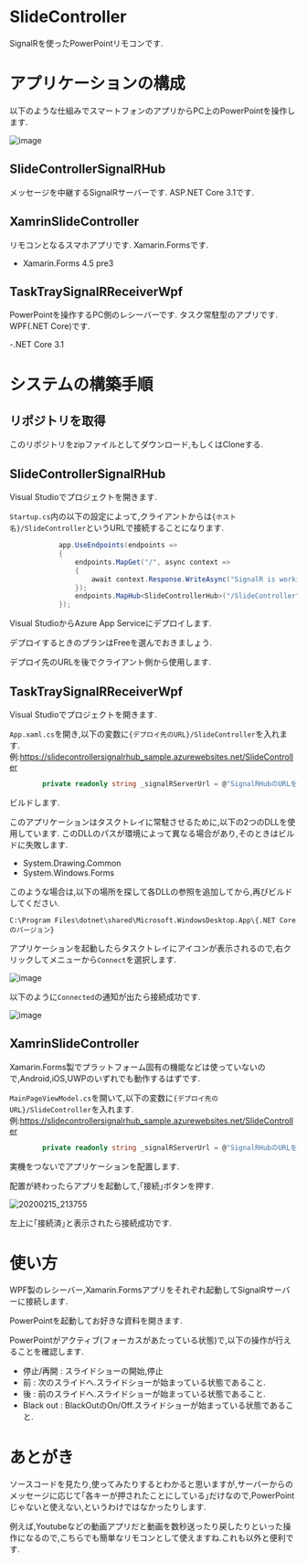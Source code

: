 # SlideController
SignalRを使ったPowerPointリモコンです.

# アプリケーションの構成

以下のような仕組みでスマートフォンのアプリからPC上のPowerPointを操作します.

![image](https://user-images.githubusercontent.com/43431002/74585642-159de180-5022-11ea-86b4-c15768a7081b.png)

## SlideControllerSignalRHub
メッセージを中継するSignalRサーバーです.
ASP.NET Core 3.1です.

## XamrinSlideController
リモコンとなるスマホアプリです.
Xamarin.Formsです.

- Xamarin.Forms 4.5 pre3

## TaskTraySignalRReceiverWpf
PowerPointを操作するPC側のレシーバーです.
タスク常駐型のアプリです.
WPF(.NET Core)です.

-.NET Core 3.1

# システムの構築手順

## リポジトリを取得
このリポジトリをzipファイルとしてダウンロード,もしくはCloneする.

## SlideControllerSignalRHub
Visual Studioでプロジェクトを開きます.

`Startup.cs`内の以下の設定によって,クライアントからは`{ホスト名}/SlideController`というURLで接続することになります.

```cs
            app.UseEndpoints(endpoints =>
            {
                endpoints.MapGet("/", async context =>
                {
                    await context.Response.WriteAsync("SignalR is working.");
                });
                endpoints.MapHub<SlideControllerHub>("/SlideController");
            });
```

Visual StudioからAzure App Serviceにデプロイします.

デプロイするときのプランはFreeを選んでおきましょう.

デプロイ先のURLを後でクライアント側から使用します.

## TaskTraySignalRReceiverWpf
Visual Studioでプロジェクトを開きます.

`App.xaml.cs`を開き,以下の変数に`{デプロイ先のURL}/SlideController`を入れます.
例:https://slidecontrollersignalrhub_sample.azurewebsites.net/SlideController

```cs
        private readonly string _signalRServerUrl = @"SignalRHubのURLをここに";
```

ビルドします.

このアプリケーションはタスクトレイに常駐させるために,以下の2つのDLLを使用しています.
このDLLのパスが環境によって異なる場合があり,そのときはビルドに失敗します.

- System.Drawing.Common
- System.Windows.Forms


このような場合は,以下の場所を探して各DLLの参照を追加してから,再びビルドしてください.

`C:\Program Files\dotnet\shared\Microsoft.WindowsDesktop.App\{.NET Coreのバージョン}`


アプリケーションを起動したらタスクトレイにアイコンが表示されるので,右クリックしてメニューから`Connect`を選択します.

![image](https://user-images.githubusercontent.com/43431002/74586767-4e43b800-502e-11ea-9b3d-f66de4edc9a1.png)

以下のように`Connected`の通知が出たら接続成功です.

![image](https://user-images.githubusercontent.com/43431002/74586956-69afc280-5030-11ea-89ee-54b47cc2e4c8.png)


## XamrinSlideController
Xamarin.Forms製でプラットフォーム固有の機能などは使っていないので,Android,iOS,UWPのいずれでも動作するはずです.

`MainPageViewModel.cs`を開いて,以下の変数に`{デプロイ先のURL}/SlideController`を入れます.
例:https://slidecontrollersignalrhub_sample.azurewebsites.net/SlideController

```cs
        private readonly string _signalRServerUrl = @"SignalRHubのURLをここに";
```

実機をつないでアプリケーションを配置します.

配置が終わったらアプリを起動して,｢接続｣ボタンを押す.

![20200215_213755](https://user-images.githubusercontent.com/43431002/74587902-800f4b80-503b-11ea-8e5d-460f667fdb1c.png)

左上に｢接続済｣と表示されたら接続成功です.


# 使い方
WPF製のレシーバー,Xamarin.Formsアプリをそれぞれ起動してSignalRサーバーに接続します.

PowerPointを起動してお好きな資料を開きます.

PowerPointがアクティブ(フォーカスがあたっている状態)で,以下の操作が行えることを確認します.

- 停止/再開 : スライドショーの開始,停止
- 前 : 次のスライドへ.スライドショーが始まっている状態であること.
- 後 : 前のスライドへ.スライドショーが始まっている状態であること.
- Black out : BlackOutのOn/Off.スライドショーが始まっている状態であること.

# あとがき
ソースコードを見たり,使ってみたりするとわかると思いますが,サーバーからのメッセージに応じて｢各キーが押されたことにしている｣だけなので,PowerPointじゃないと使えない,というわけではなかったりします.

例えば,Youtubeなどの動画アプリだと動画を数秒送ったり戻したりといった操作になるので,こちらでも簡単なリモコンとして使えますね.これも以外と便利です.



